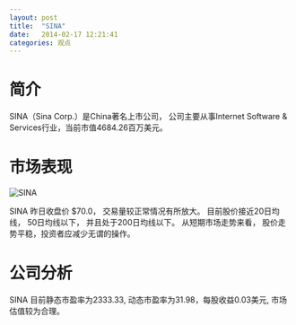 ```yaml
---
layout: post
title:  "SINA"
date:   2014-02-17 12:21:41
categories: 观点
---
```


# 简介
SINA（Sina Corp.）是China著名上市公司，
公司主要从事Internet Software & Services行业，当前市值4684.26百万美元。

# 市场表现

![SINA](http://finviz.com/chart.ashx?t=SINA&ty=c&ta=1&p=d&s=l)

SINA 昨日收盘价 $70.0，
交易量较正常情况有所放大。
目前股价接近20日均线，
50日均线以下，
并且处于200日均线以下。
从短期市场走势来看，
股价走势平稳，投资者应减少无谓的操作。

# 公司分析
SINA 目前静态市盈率为2333.33, 动态市盈率为31.98，每股收益0.03美元,
市场估值较为合理。
